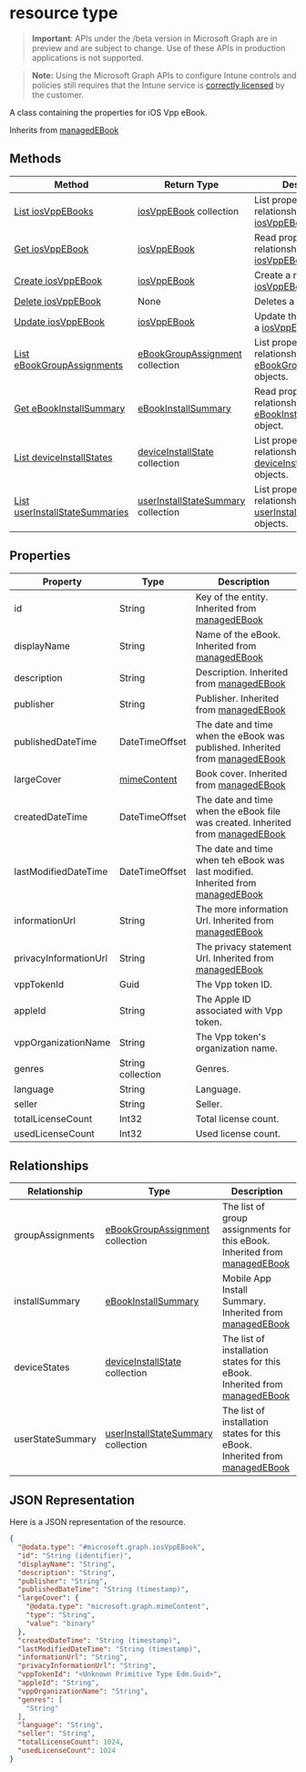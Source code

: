 ﻿#  resource type

> **Important**: APIs under the /beta version in Microsoft Graph are in preview and are subject to change. Use of these APIs in production applications is not supported.

> **Note:** Using the Microsoft Graph APIs to configure Intune controls and policies still requires that the Intune service is [correctly licensed](https://go.microsoft.com/fwlink/?linkid=839381) by the customer.

A class containing the properties for iOS Vpp eBook.

Inherits from [managedEBook](../resources/intune_books_managedebook.md)

## Methods
|Method|Return Type|Description|
|---|---|---|
|[List iosVppEBooks](../api/intune_books_iosvppebook_list.md)|[iosVppEBook](../resources/intune_books_iosvppebook.md) collection|List properties and relationships of the [iosVppEBook](../resources/intune_books_iosvppebook.md) objects.|
|[Get iosVppEBook](../api/intune_books_iosvppebook_get.md)|[iosVppEBook](../resources/intune_books_iosvppebook.md)|Read properties and relationships of the [iosVppEBook](../resources/intune_books_iosvppebook.md) object.|
|[Create iosVppEBook](../api/intune_books_iosvppebook_create.md)|[iosVppEBook](../resources/intune_books_iosvppebook.md)|Create a new [iosVppEBook](../resources/intune_books_iosvppebook.md) object.|
|[Delete iosVppEBook](../api/intune_books_iosvppebook_delete.md)|None|Deletes a [iosVppEBook](../resources/intune_books_iosvppebook.md).|
|[Update iosVppEBook](../api/intune_books_iosvppebook_update.md)|[iosVppEBook](../resources/intune_books_iosvppebook.md)|Update the properties of a [iosVppEBook](../resources/intune_books_iosvppebook.md) object.|
|[List eBookGroupAssignments](../api/intune_books_ebookgroupassignment_list.md)|[eBookGroupAssignment](../resources/intune_books_ebookgroupassignment.md) collection|List properties and relationships of the [eBookGroupAssignment](../resources/intune_books_ebookgroupassignment.md) objects.|
|[Get eBookInstallSummary](../api/intune_books_ebookinstallsummary_get.md)|[eBookInstallSummary](../resources/intune_books_ebookinstallsummary.md)|Read properties and relationships of the [eBookInstallSummary](../resources/intune_books_ebookinstallsummary.md) object.|
|[List deviceInstallStates](../api/intune_books_deviceinstallstate_list.md)|[deviceInstallState](../resources/intune_books_deviceinstallstate.md) collection|List properties and relationships of the [deviceInstallState](../resources/intune_books_deviceinstallstate.md) objects.|
|[List userInstallStateSummaries](../api/intune_books_userinstallstatesummary_list.md)|[userInstallStateSummary](../resources/intune_books_userinstallstatesummary.md) collection|List properties and relationships of the [userInstallStateSummary](../resources/intune_books_userinstallstatesummary.md) objects.|

## Properties
|Property|Type|Description|
|---|---|---|
|id|String|Key of the entity. Inherited from [managedEBook](../resources/intune_books_managedebook.md)|
|displayName|String|Name of the eBook. Inherited from [managedEBook](../resources/intune_books_managedebook.md)|
|description|String|Description. Inherited from [managedEBook](../resources/intune_books_managedebook.md)|
|publisher|String|Publisher. Inherited from [managedEBook](../resources/intune_books_managedebook.md)|
|publishedDateTime|DateTimeOffset|The date and time when the eBook was published. Inherited from [managedEBook](../resources/intune_books_managedebook.md)|
|largeCover|[mimeContent](../resources/intune_books_mimecontent.md)|Book cover. Inherited from [managedEBook](../resources/intune_books_managedebook.md)|
|createdDateTime|DateTimeOffset|The date and time when the eBook file was created. Inherited from [managedEBook](../resources/intune_books_managedebook.md)|
|lastModifiedDateTime|DateTimeOffset|The date and time when teh eBook was last modified. Inherited from [managedEBook](../resources/intune_books_managedebook.md)|
|informationUrl|String|The more information Url. Inherited from [managedEBook](../resources/intune_books_managedebook.md)|
|privacyInformationUrl|String|The privacy statement Url. Inherited from [managedEBook](../resources/intune_books_managedebook.md)|
|vppTokenId|Guid|The Vpp token ID.|
|appleId|String|The Apple ID associated with Vpp token.|
|vppOrganizationName|String|The Vpp token's organization name.|
|genres|String collection|Genres.|
|language|String|Language.|
|seller|String|Seller.|
|totalLicenseCount|Int32|Total license count.|
|usedLicenseCount|Int32|Used license count.|

## Relationships
|Relationship|Type|Description|
|---|---|---|
|groupAssignments|[eBookGroupAssignment](../resources/intune_books_ebookgroupassignment.md) collection|The list of group assignments for this eBook. Inherited from [managedEBook](../resources/intune_books_managedebook.md)|
|installSummary|[eBookInstallSummary](../resources/intune_books_ebookinstallsummary.md)|Mobile App Install Summary. Inherited from [managedEBook](../resources/intune_books_managedebook.md)|
|deviceStates|[deviceInstallState](../resources/intune_books_deviceinstallstate.md) collection|The list of installation states for this eBook. Inherited from [managedEBook](../resources/intune_books_managedebook.md)|
|userStateSummary|[userInstallStateSummary](../resources/intune_books_userinstallstatesummary.md) collection|The list of installation states for this eBook. Inherited from [managedEBook](../resources/intune_books_managedebook.md)|

## JSON Representation
Here is a JSON representation of the resource.
<!-- {
  "blockType": "resource",
  "keyProperty": "id",
  "@odata.type": "microsoft.graph.iosVppEBook"
}
-->
```json
{
  "@odata.type": "#microsoft.graph.iosVppEBook",
  "id": "String (identifier)",
  "displayName": "String",
  "description": "String",
  "publisher": "String",
  "publishedDateTime": "String (timestamp)",
  "largeCover": {
    "@odata.type": "microsoft.graph.mimeContent",
    "type": "String",
    "value": "binary"
  },
  "createdDateTime": "String (timestamp)",
  "lastModifiedDateTime": "String (timestamp)",
  "informationUrl": "String",
  "privacyInformationUrl": "String",
  "vppTokenId": "<Unknown Primitive Type Edm.Guid>",
  "appleId": "String",
  "vppOrganizationName": "String",
  "genres": [
    "String"
  ],
  "language": "String",
  "seller": "String",
  "totalLicenseCount": 1024,
  "usedLicenseCount": 1024
}
```



